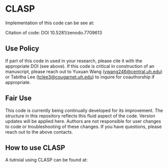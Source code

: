 # CLASP
Implementation of this code can be see at: 

Citation of code: DOI 10.5281/zenodo.7709613

## Use Policy
If part of this code in used in your research, please cite it with the appropriate DOI (see above). If this code is critical in construction of an manuscript, please reach out to Yuxuan Wang (ywang246@central.uh.edu) or Tabitha Lee (tclee3@cougarnet.uh.edu) to inquire for coauthorship if appropriate.

## Fair Use
This code is currently being continually developed for its improvement. The structure in this repository reflects this fluid aspect of the code. Version updates will be applied here. Authors are not responsible for user changes to code or troubleshooting of these changes. If you have questions, please reach out to the above contacts.

## How to use CLASP
A tutroial using CLASP can be found at:
